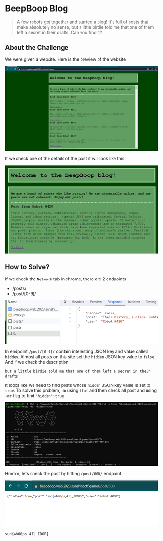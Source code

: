 # BeepBoop Blog
> A few robots got together and started a blog! It's full of posts that make absolutely no sense, but a little birdie told me that one of them left a secret in their drafts. Can you find it?

## About the Challenge
We were given a website. Here is the preview of the website

![preview](images/preview.png)

If we check one of the details of the post it will look like this

![preview-post](images/preview-post.png)

## How to Solve?
If we check the `Network` tab in chrome, there are 2 endpoints

- /posts/
- /post/[0-9]/

![hidden](images/hidden.png)

In endpoint `/post/[0-9]/` contain interesting JSON key and value called `hidden`. Almost all posts on this site set the `hidden` JSON key value to `false`. And if we check the description

```
but a little birdie told me that one of them left a secret in their drafts
```

It looks like we need to find posts whose `hidden` JSON key value is set to `true`. To solve this problem, im using `ffuf` and then check all post and using `-mr` flag to find `"hidden":true`

![ffuf](images/ffuf.png)

Hmmm, lets check the post by hitting `/post/608/` endpoint

![flag](images/flag.png)

```
sun{wh00ps_4ll_IDOR}
```